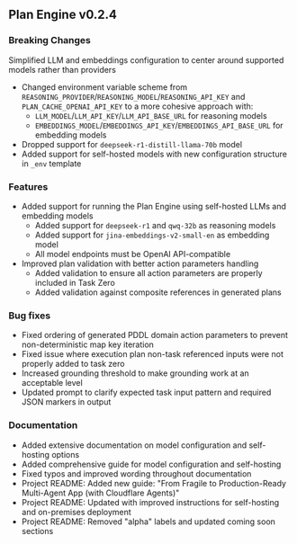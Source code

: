 ## Plan Engine v0.2.4

### Breaking Changes
Simplified LLM and embeddings configuration to center around supported models rather than providers
- Changed environment variable scheme from `REASONING_PROVIDER`/`REASONING_MODEL`/`REASONING_API_KEY` and `PLAN_CACHE_OPENAI_API_KEY` to a more cohesive approach with:
  - `LLM_MODEL`/`LLM_API_KEY`/`LLM_API_BASE_URL` for reasoning models
  - `EMBEDDINGS_MODEL`/`EMBEDDINGS_API_KEY`/`EMBEDDINGS_API_BASE_URL` for embedding models
- Dropped support for `deepseek-r1-distill-llama-70b` model
- Added support for self-hosted models with new configuration structure in `_env` template

### Features
- Added support for running the Plan Engine using self-hosted LLMs and embedding models
  - Added support for `deepseek-r1` and `qwq-32b` as reasoning models
  - Added support for `jina-embeddings-v2-small-en` as embedding model
  - All model endpoints must be OpenAI API-compatible
- Improved plan validation with better action parameters handling
  - Added validation to ensure all action parameters are properly included in Task Zero 
  - Added validation against composite references in generated plans

### Bug fixes
- Fixed ordering of generated PDDL domain action parameters to prevent non-deterministic map key iteration
- Fixed issue where execution plan non-task referenced inputs were not properly added to task zero
- Increased grounding threshold to make grounding work at an acceptable level
- Updated prompt to clarify expected task input pattern and required JSON markers in output

### Documentation
- Added extensive documentation on model configuration and self-hosting options
- Added comprehensive guide for model configuration and self-hosting
- Fixed typos and improved wording throughout documentation
- Project README: Added new guide: "From Fragile to Production-Ready Multi-Agent App (with Cloudflare Agents)"
- Project README: Updated with improved instructions for self-hosting and on-premises deployment
- Project README: Removed "alpha" labels and updated coming soon sections
